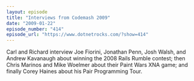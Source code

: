 ```yaml
---
layout: episode
title: "Interviews from Codemash 2009"
date: "2009-01-22"
episode_number: "414"
episode_url: "https://www.dotnetrocks.com/?show=414"
---
```


Carl and Richard interview Joe Fiorini, Jonathan Penn, Josh Walsh, and Andrew Kavanaugh about winning the 2008 Rails Rumble contest; then Chris Marinos and Mike Woelmer about their Paint Wars XNA game; and finally Corey Haines about his Pair Programming Tour.

